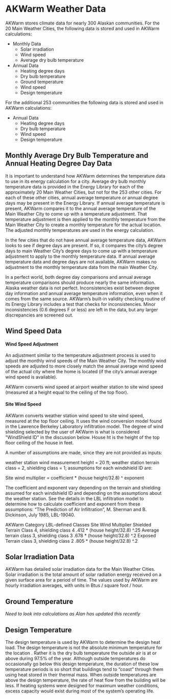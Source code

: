 # AKWarm Weather Data

AKWarm stores climate data for nearly 300 Alaskan communities.  For the 20 Main Weather Cities, the following data is stored and used in AKWarm calculations:

- Monthly Data
	- Solar irradiation
	- Wind speed
	- Average dry bulb temperature
- Annual Data
	- Heating degree days
	- Dry bulb temperature
	- Ground temperature
	- Wind speed
	- Design temperature

For the additional 253 communities the following data is stored and used in AKWarm calculations:

- Annual Data
	- Heating degree days
	- Dry bulb temperature
	- Wind speed
	- Design temperature

## Monthly Average Dry Bulb Temperature and Annual Heating Degree Day Data
It is important to understand how AKWarm determines the temperature data to use in its energy calculation for a city. Average dry bulb monthly temperature data is provided in the Energy Library for each of the approximately 20 Main Weather Cities, but not for the 253 other cities. For each of these other cities, annual average temperature or annual degree days may be present in the Energy Library. If annual average temperature is present, AKWarm compares it to the annual average temperature of the Main Weather City to come up with a temperature adjustment. That temperature adjustment is then applied to the monthly temperature from the Main Weather City to create a monthly temperature for the actual location. The adjusted monthly temperatures are used in the energy calculation.

In the few cities that do not have annual average temperature data, AKWarm looks to see if degree days are present. If so, it compares the city’s degree days to main Weather City’s degree days to come up with a temperature adjustment to apply to the monthly temperature data. If annual average temperature data and degree days are not available, AKWarm makes no adjustment to the monthly temperature data from the main Weather City.

In a perfect world, both degree day comparisons and annual average temperature comparisons should produce nearly the same information. Alaska weather data is not perfect. Inconsistencies exist between degree day information and annual average temperature information, even when it comes from the same source. AKWarm’s built-in validity checking routine of its Energy Library includes a test that checks for inconsistencies. Minor inconsistencies (0.6 degrees F or less) are left in the data, but any larger discrepancies are screened out.

## Wind Speed Data

#### Wind Speed Adjustment

An adjustment similar to the temperature adjustment process is used to adjust the monthly wind speeds of the Main Weather City. The monthly wind speeds are adjusted to more closely match the annual average wind speed of the actual city where the home is located (if the city’s annual average wind speed is available).

AKWarm converts wind speed at airport weather station to site wind speed (measured at a height equal to the ceiling of the top floor).

#### Site Wind Speed

AKWarm converts weather station wind speed to site wind speed, measured at the top floor ceiling. It uses the wind conversion model found in the Lawrence Berkeley Laboratory infiltration model. The degree of wind shielding selected by the user of AKWarm is what is considered "WindShield ID" in the discussion below. House ht is the height of the top floor ceiling of the house in feet.

A number of assumptions are made, since they are not provided as inputs:

weather station wind measurement height = 20 ft;
weather station terrain class = 2, shielding class = 1;
assumptions for each windshield ID are:

Site wind multiplier = coefficient \* (house height/32.8) ^ exponent

The coefficient and exponent vary depending on the terrain and shielding assumed for each windshield ID and depending on the assumptions about the weather station. See the details in the LBL infiltration model to determine how to calculate coefficient and exponent from these assumptions: “The Prediction of Air Infiltration”, M. Sherman and B. Dickinson, July 1985, LBL-19040.

AKWarm Category	LBL-defined Classes	Site Wind Multiplier
Shielded	Terrain Class 4, shielding class 4	.412 * (house height/32.8) ^.25
Average	terrain class 3, shielding class 3	.678 * (house height/32.8) ^.2
Exposed	Terrain class 3, shielding class 2	.805 * (house height/32.8) ^.2

## Solar Irradiation Data

AKWarm has detailed solar irradiation data for the Main Weather Cities.  Solar irradiation is the total amount of solar radiation energy received on a given surface area for a period of time.  The values used by AKWarm are hourly irradiation averages, with units in Btus / square foot / hour.   

## Ground Temperature

*Need to look into calculations as Alan has updated this recently*

## Design Temperature

The design temperature is used by AKWarm to determine the design heat load.  The design temperature is not the absolute minimum temperature for the location . Rather it is the  dry bulb temperature the outside air is at or above during 97.5% of the year. Although outside temperatures do occasionally go below this design temperature, the duration of these low temperature periods is so short that buildings tend to “coast” through them using heat stored in their thermal mass. When outside temperatures are above the design temperature, the rate of heat flow from the building will be less. If heating systems were designed for maximum weather conditions, excess capacity would exist during most of the system’s operating life.